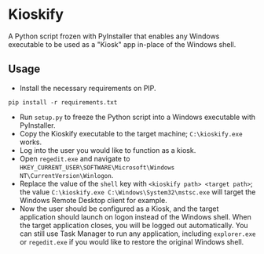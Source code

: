 # Kioskify
A Python script frozen with PyInstaller that enables any Windows executable to be used as a "Kiosk" app in-place of the Windows shell.

## Usage
* Install the necessary requirements on PIP.
```
pip install -r requirements.txt
```
* Run `setup.py` to freeze the Python script into a Windows executable with PyInstaller.
* Copy the Kioskify executable to the target machine; `C:\kioskify.exe` works.
* Log into the user you would like to function as a kiosk.
* Open `regedit.exe` and navigate to `HKEY_CURRENT_USER\SOFTWARE\Microsoft\Windows NT\CurrentVersion\Winlogon`.
* Replace the value of the `shell` key with `<kioskify path> <target path>`; the value `C:\kioskify.exe C:\Windows\System32\mstsc.exe` will target the Windows Remote Desktop client for example.
* Now the user should be configured as a Kiosk, and the target application should launch on logon instead of the Windows shell. When the target application closes, you will be logged out automatically. You can still use Task Manager to run any application, including `explorer.exe` or `regedit.exe` if you would like to restore the original Windows shell.
